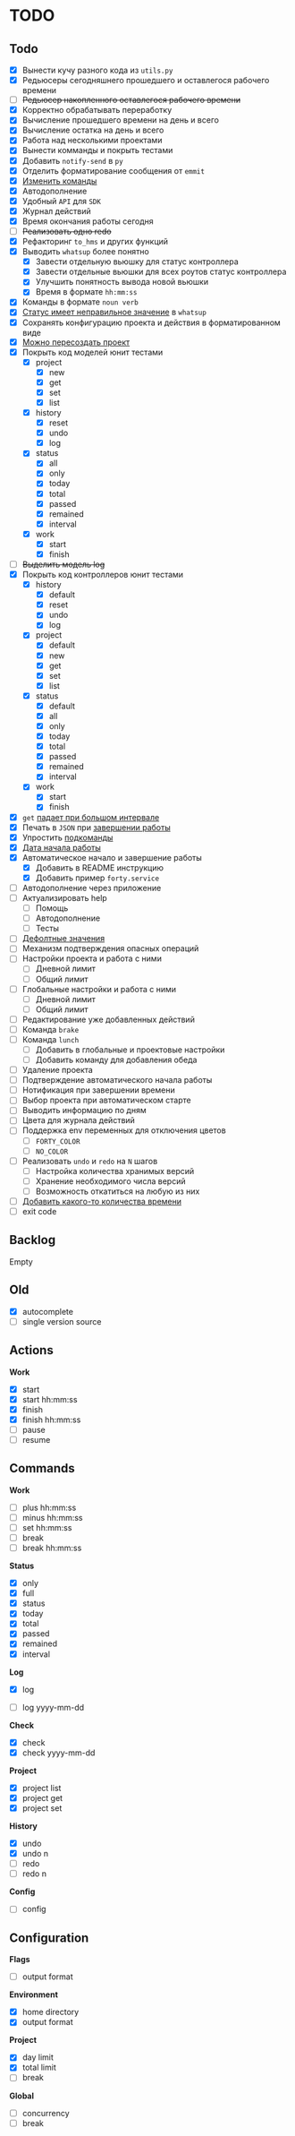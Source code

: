# TODO

## Todo

- [x] Вынести кучу разного кода из `utils.py`
- [x] Редьюсеры сегодняшнего прошедшего и оставлегося рабочего времени
- [ ] ~~Редьюсер накопленного оставлегося рабочего времени~~
- [x] Корректно обрабатывать переработку
- [x] Вычисление прошедшего времени на день и всего
- [x] Вычисление остатка на день и всего
- [x] Работа над несколькими проектами
- [x] Вынести комманды и покрыть тестами
- [x] Добавить `notify-send` в `py`
- [x] Отделить форматирование сообщения от `emmit`
- [x] [Изменить команды](./todo/feature/command.md)
- [x] Автодополнение
- [x] Удобный `API` для `SDK`
- [x] Журнал действий
- [x] Время окончания работы сегодня
- [ ] ~~Реализовать одно redo~~
- [x] Рефакторинг `to_hms` и других функций
- [x] Выводить `whatsup` более понятно
  - [x] Завести отдельную вьюшку для статус контроллера
  - [x] Завести отдельные вьюшки для всех роутов статус контроллера
  - [x] Улучшить понятность вывода новой вьюшки
  - [x] Время в формате `hh:mm:ss`
- [x] Команды в формате `noun verb`
- [x] [Статус имеет неправильное значение](./todo/bug/whatsup.md) в `whatsup`
- [x] Сохранять конфигурацию проекта и действия в форматированном виде
- [x] [Можно пересоздать проект](./todo/bug/project.md)
- [x] Покрыть код моделей юнит тестами
  - [x] project
    - [x] new
    - [x] get
    - [x] set
    - [x] list
  - [x] history
    - [x] reset
    - [x] undo
    - [x] log
  - [x] status
    - [x] all
    - [x] only
    - [x] today
    - [x] total
    - [x] passed
    - [x] remained
    - [x] interval
  - [x] work
    - [x] start
    - [x] finish
- [ ] ~~Выделить модель log~~
- [x] Покрыть код контроллеров юнит тестами
  - [x] history
    - [x] default
    - [x] reset
    - [x] undo
    - [x] log
  - [x] project
    - [x] default
    - [x] new
    - [x] get
    - [x] set
    - [x] list
  - [x] status
    - [x] default
    - [x] all
    - [x] only
    - [x] today
    - [x] total
    - [x] passed
    - [x] remained
    - [x] interval
  - [x] work
    - [x] start
    - [x] finish
- [x] `get` [падает при большом интервале](./todo/bug/get.md)
- [x] Печать в `JSON` при [завершении работы](./todo/bug/finish.md)
- [x] Упростить [подкоманды](./todo/feature/subcommand.md)
- [x] [Дата начала работы](./todo/feature/start.md)
- [x] Автоматическое начало и завершение работы
  - [x] Добавить в README инструкцию
  - [x] Добавить пример `forty.service`
- [ ] Автодополнение через приложение
- [ ] Актуализировать help
  - [ ] Помощь
  - [ ] Автодополнение
  - [ ] Тесты
- [ ] [Дефолтные значения](./todo/feature/default.md)
- [ ] Механизм подтверждения опасных операций
- [ ] Настройки проекта и работа с ними
  - [ ] Дневной лимит
  - [ ] Общий лимит
- [ ] Глобальные настройки и работа с ними
  - [ ] Дневной лимит
  - [ ] Общий лимит
- [ ] Редактирование уже добавленных действий
- [ ] Команда `brake`
- [ ] Команда `lunch`
    - [ ] Добавить в глобальные и проектовые настройки
    - [ ] Добавить команду для добавления обеда
- [ ] Удаление проекта
- [ ] Подтверждение автоматического начала работы
- [ ] Нотификация при завершении времени
- [ ] Выбор проекта при автоматическом старте
- [ ] Выводить информацию по дням
- [ ] Цвета для журнала действий
- [ ] Поддержка env переменных для отключения цветов
  - [ ] `FORTY_COLOR`
  - [ ] `NO_COLOR`
- [ ] Реализовать `undo` и `redo` на `N` шагов
  - [ ] Настройка количества хранимых версий
  - [ ] Хранение необходимого числа версий
  - [ ] Возможность откатиться на любую из них
- [ ] [Добавить какого-то количества времени](./todo/feature/time.md)
- [ ] exit code

## Backlog

Empty

## Old

- [x] autocomplete
- [ ] single version source

## Actions

**Work**

- [x] start
- [x] start hh:mm:ss
- [x] finish
- [x] finish hh:mm:ss
- [ ] pause
- [ ] resume

## Commands

**Work**

- [ ] plus hh:mm:ss
- [ ] minus hh:mm:ss
- [ ] set hh:mm:ss
- [ ] break
- [ ] break hh:mm:ss

**Status**

- [x] only
- [x] full
- [x] status
- [x] today
- [x] total
- [x] passed
- [x] remained
- [x] interval

**Log**

- [x] log
- [ ] log yyyy-mm-dd


**Check**

- [x] check
- [x] check yyyy-mm-dd

**Project**

- [x] project list
- [x] project get
- [x] project set

**History**

- [x] undo
- [x] undo n
- [ ] redo
- [ ] redo n

**Config**

- [ ] config

## Configuration

**Flags**

- [ ] output format

**Environment**

- [x] home directory
- [x] output format

**Project**

- [x] day limit
- [x] total limit
- [ ] break

**Global**

- [ ] concurrency
- [ ] break
